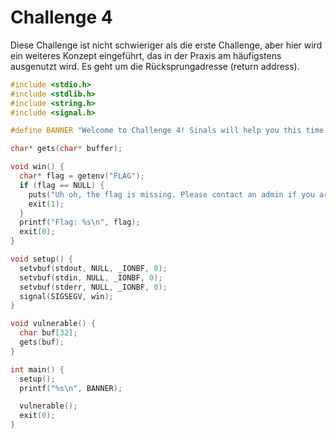 Challenge 4
===========

Diese Challenge ist nicht schwieriger als die erste Challenge, aber hier wird ein weiteres Konzept eingeführt, das in der Praxis am häufigstens ausgenutzt wird. Es geht um die Rücksprungadresse (return address).


```c
#include <stdio.h>
#include <stdlib.h>
#include <string.h>
#include <signal.h>

#define BANNER "Welcome to Challenge 4! Sinals will help you this time. Can you get the flag?"

char* gets(char* buffer);

void win() {
  char* flag = getenv("FLAG");
  if (flag == NULL) {
    puts("Uh oh, the flag is missing. Please contact an admin if you are running ");
    exit(1);
  }
  printf("Flag: %s\n", flag);
  exit(0);
}

void setup() {
  setvbuf(stdout, NULL, _IONBF, 0);
  setvbuf(stdin, NULL, _IONBF, 0);
  setvbuf(stderr, NULL, _IONBF, 0);
  signal(SIGSEGV, win);
}

void vulnerable() {
  char buf[32];
  gets(buf);
}

int main() {
  setup();
  printf("%s\n", BANNER);

  vulnerable();
  exit(0);
}
```

